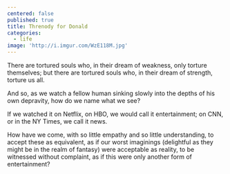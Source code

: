```yaml
---
centered: false
published: true
title: Threnody for Donald
categories:
  - life
image: 'http://i.imgur.com/WzE118M.jpg'
---
```

There are tortured souls 
who, in their dream of weakness,
only torture themselves;
but there are tortured souls 
who, in their dream of strength,
torture us all.

And so, as we watch a fellow human 
sinking slowly into the depths 
of his own depravity,
how do we name what we see?

If we watched it on Netflix, on HBO,
we would call it entertainment;
on CNN, or in the NY Times,
we call it news.

How have we come,
with so little empathy 
and so little understanding,
to accept these as equivalent,
as if our worst imaginings
(delightful as they might be
in the realm of fantasy)
were acceptable as reality,
to be witnessed without complaint,
as if this were only another form 
of entertainment?

